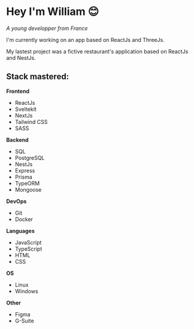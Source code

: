 # **Hey I'm William** 😊

*A young developper from France*

I'm currently working on an app based on ReactJs and ThreeJs.

My lastest project was a fictive restaurant's application based on ReactJs and NestJs.


## Stack mastered: 


**Frontend**

- ReactJs
- Sveltekit
- NextJs 
- Tailwind CSS
- SASS


**Backend**

- SQL
- PostgreSQL
- NestJs
- Express
- Prisma
- TypeORM
- Mongoose


**DevOps**

- Git
- Docker


**Languages**

- JavaScript
- TypeScript
- HTML
- CSS


**OS**

- Linux
- Windows


**Other**

- Figma
- G-Suite



